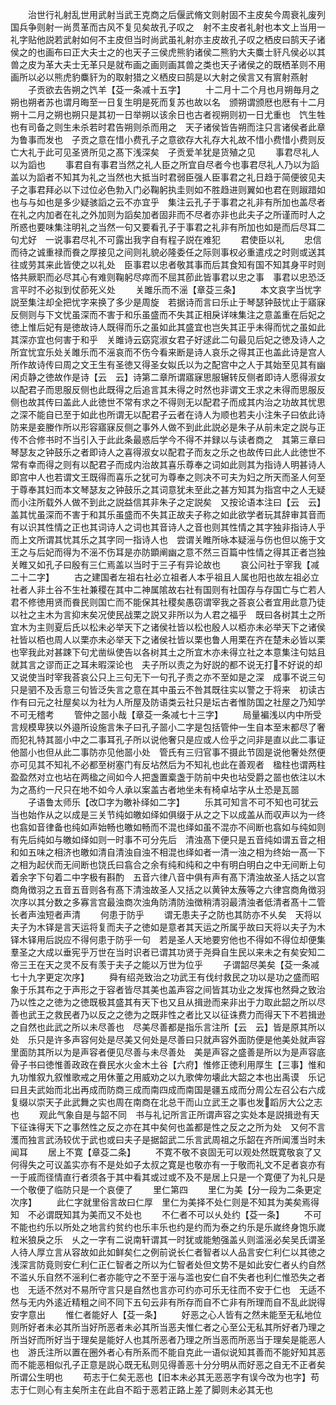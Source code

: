 <!-- { "loadSidebar": true } -->
　　治世行礼射乱世用武射当武王克商之后偃武脩文则射固不主皮矣今周衰礼废列国兵争则射一尚贯革而古风不复见矣故孔子叹之　射不主皮者礼射也本文上当用一礼字贴他説若武射如何不主皮但当时尚武虽礼射亦主皮故孔子叹之栖皮曰鹄天子诸侯之的也画布曰正大夫士之的也天子三侯虎熊豹诸侯二熊豹大夫麋士豻凡侯必以其兽之皮为革大夫士无革只是就布画之画则画其兽之类也天子诸侯之的既栖革则不用画所以必以熊虎豹麋豻为的取射猎之义栖皮曰鹄是以大射之侯言又有賔射燕射
　　子贡欲去告朔之饩羊【芟一条减十五字】
　　十二月十二个月也月朔毎月之朔也朔者苏也谓月晦至一日复生明是死而复苏也故以名　颁朔谓颁厯也厯有十二月朔十二月之朔也朔只是其初一日举朔以该余日也古者视朔则初一日尤重也　饩生牲也有司备之则生未杀若时君告朔则杀而用之　天子诸侯皆告朔而注只言诸侯者此章为鲁事而发也　子贡之意在惜小费孔子之意欲存大礼存大礼故不惜小费惜小费则反亡大礼于此可见圣贤所见之髙下浅深矣　子贡爱羊犹是货殖之见
　　事君尽礼人以为謟也
　　事君自有事君当然之礼人臣之所宜自尽者今也事君尽礼人乃以为謟盖以为謟者不知其为礼之当然也大抵当时君弱臣强人臣事君之礼日趋于简便彼见夫子之事君拜必以下过位必色勃入门必鞠躬执圭则如不胜趋进则翼如也君在则踧踖如也与与如也是多少疑骇謟之云不亦宜乎　集注云孔子于事君之礼非有所加也盖尽者在礼之内加者在礼之外加则为謟矣加者固非而不尽者亦非也此夫子之所谨而时人之所惑也要味集注明礼之当然一句又要看孔子于事君之礼非有所加也如是而后尽耳二句尤好　一说事君尽礼不可露出我字自有程子説在难犯
　　君使臣以礼
　　忠信而待之诚重禄而飬之厚接见之间则礼貌必隆委任之际则事权必重遣戍之时则或送其往或劳其来此皆使之以礼处　臣事君以忠者敬其事而后其食知有国不知其身平时则恪共厥职而必尽其心有难则鞠躬尽瘁而不屈其莭此皆事君以忠之事　事君以忠恐泛言平时不必拟到仗莭死义处
　　关雎乐而不滛【章芟三条】
　　本文哀字当忧字説至集注却全把忧字来换了多少是周旋　若据诗而言曰乐止于琴瑟钟鼓忧止于寤寐反侧则与下文忧虽深而不害于和乐虽盛而不失其正相戾详味集注之意盖重在后妃之徳上惟后妃有是徳故诗人既得而乐之虽如此其盛宜也岂失其正乎未得而忧之虽如此其深亦宜也何害于和乎　关雎诗云窈窕淑女君子好逑此二句最见后妃之徳及诗人之所宜忧宜乐处关雎乐而不滛哀而不伤今看来断是诗人哀乐之得其正也盖此诗是宫人所作故诗传曰周之文王生有圣徳又得圣女姒氏以为之配宫中之人于其始至见其有幽闲贞静之徳故作是诗【云　云】诗第二章所谓寤寐思服辗转反侧者即诗人愿得淑女以配君子而思服反侧也此既得之后追言其未得之时然也非谓文王求之未得而思服反侧也故其传曰盖此人此徳世不常有求之不得则无以配君子而成其内治之功故其忧思之深不能自已至于如此也所谓无以配君子云者在诗人为顺也若夫小注朱子曰依此诗防来是妾媵作所以形容寤寐反侧之事外人做不到此此説必是朱子从前未定之説与正传不合修书时不当引入于此此条最惑后学今不得不并録以与读者商之　其第三章曰琴瑟友之钟鼓乐之者即诗人之喜得淑女以配君子而友之乐之也故传曰此人此徳世不常有幸而得之则有以配君子而成内治故其喜乐尊奉之词如此则其为指诗人明甚诗人即宫中人也若谓文王既得而喜乐之犹可为尊奉之则决不可夫为妇之所天而圣人何至于尊奉其妇而本文琴瑟友之钟鼓乐之其词意犹未至此之甚方知其为指宫中之人无疑而小注所载外人做不到此之説益信其非朱子之定説矣　又按论语本注曰【云　云】盖其忧虽深而不害于和其乐虽盛而不失其正故夫子称之如此欲学者玩其辞审其音而有以识其性情之正也其词诗人之词也其音诗人之音也则其性情之其字独非指诗人乎而上文所谓其忧其乐之其字同一指诗人也　尝谓关睢所咏本疑滛与伤也但以施于文王之与后妃而得为不滛不伤耳是亦防顕阐幽之意不然三百篇中性情之得其正者岂独关睢又如孔子曰殷有三仁焉盖以当时于三子有异论故也
　　哀公问社于宰我【减二十二字】
　　古之建国者左祖右社必立祖者人本乎祖且人属也阳也故左祖必立社者人非土谷不生社兼稷在其中二神属隂故右社有国则有社国存与存国亡与亡若人君不修徳用贤而飬民则国亡而不能保其社稷矣愚窃谓宰我之荅哀公者宜用此意乃徒以社之主木为言抑末矣况使民战栗之説又非所以为人君之福乎　既曰各树其土之所宜木为主则夏后氏以松未必举天下之诸侯社皆以松也殷人以栢亦未必举天下之诸侯社皆以栢也周人以栗亦未必举天下之诸侯社皆以栗也鲁人用栗在齐在楚未必皆以栗也宰我此对甚踈下句尤凿纵使告以各树其土之所宜木亦未得立社之本意集注句姑且就其言之谬而正之耳未暇深论也　夫子所以责之为好説的都不说无打不好说的却又说使当时宰我荅哀公只上三句无下一句孔子责之亦不至如是之深　成事不说三句只是驷不及舌意三句皆泛失言之意在其中虽云不咎其既往实以警之于将来　初读古作有曰元之社屋矣以为社为人所屋及防语类云社只是坛古者惟防国之社屋之乃知学不可无稽考
　　管仲之噐小哉【章芟一条减七十三字】
　　局量褊浅以内中所受言规模卑狭以外邉所设施言朱子曰孔子噐小二字是包括管仲一生自本至末都尽了奢而犯礼特其噐小中之二事耳孔子所以说他奢只是应或人俭乎之问非是直以此二事证他噐小也但从此二事防亦见他噐小处　管氏有三归官事不摄此节固是说他奢处然便亦可见其不知礼不必都至树塞门有反坫然后为不知礼也此在善观者　楹柱也谓两柱盈盈然对立也坫在两楹之间如今人把盏置槖盏于防前中央也坫受爵之噐也依注以木为之髙约一尺只在地不如今人承以案盖古者地坐未有椅卓坫字从土恐是瓦噐
　　子语鲁太师乐【改□字为皦补绎如二字】
　　乐其可知言不可不知也可犹云当也始作从之以成是三关节纯如皦如绎如俱缀于从之之下以成盖从而収声以为一终也翕如音律备也纯如声始畅也皦如畅而不混也绎如虽不混亦不间断也翕如与纯如则有先后纯如与皦如绎如则一时事不可分先后　清浊髙下便只是五音纯如谓五音之相和如五味之相济也皦如清自清浊自浊不相混也绎如者一清一浊之相为终始一髙一下之相为起伏而无间断也饶氏曰翕合之余有纯和纯和之中有明白明白之中无间断上句着余字下句着二中字极有斟酌　五音六律八音中俱有声有髙下清浊故圣人括之以宫商角徴羽之五音五音则各有髙下清浊故圣人又括之以黄钟太蔟等之六律宫商角徴羽次序以其分数之多寡言宫最浊商次浊角防清防浊徴稍清羽最清浊者低清者髙十二管长者声浊短者声清
　　何患于防乎
　　谓无患夫子之防也其防亦不乆矣　天将以夫子为木铎是言天运将复而夫子之徳如是意者其天运之所属乎故曰天将以夫子为木铎木铎用后説应不得何患于防乎一句　若是圣人天地要穷他也不得如不得位却便集羣圣之大成以垂宪乎万世在当时识者已谓其功贤于尧舜自生民以来未之有矣安知二帝三王在天之灵不反有羡于夫子之能以万世为位乎
　　子谓韶尽美矣【芟一条减七十九字更定次序】
　　舜有绍尧致治之功武王有伐纣救民之功以是功之盛而昭象于乐其布之于声形之于容者皆尽其美也盖声容之间皆其功业之发挥也然舜之致治乃以性之之徳为之徳既极其盛其有天下也又且从揖逊而来非出于力取此韶之所以尽善也武王之救民者乃以反之之徳为之既非性之者比又以征诛费力而得天下不若揖逊之自然也此武之所以未尽善也　尽美尽善都是指乐言注所【云　云】皆是原其所以处　乐只是许多声容何处是尽美又何处是尽善曰只就声容外面防便是他美处就声容里面防其所以为是声容者便见尽善与未尽善处　美是声容之盛善是所以为是声容底骨子书曰徳惟善政政在飬民水火金木土谷【六府】惟修正徳利用厚生【三事】惟和九功惟叙九叙惟歌戒之用休董之用威劝之以九歌俾勿壊此大韶之本也出禹谟　乐记曰且夫武始而北出再成而防商三成而南四成而南国是疆五成而分周公左召公右六成复缀以崇天子此武舞之实也周在南商在北总干而山立武王之事也发蹈厉大公之志也
　　观此气象自是与韶不同　书与礼记所言正所谓声容之实处本是説揖逊有天下征诛得天下之事然性之反之亦在其中矣何也盖都是性之反之之所为处　又何不言濩而独言武汤较优于武也或曰夫子是据韶武二乐言武周祖之乐韶在齐所闻濩当时未闻耳
　　居上不寛【章芟二条】
　　不寛不敬不哀固无可以观处然既寛敬哀了又何得失之可议盖实亦有不是处如子太叔之寛是也敬亦有一于敬而礼文不足者哀亦有一于戚而径情直行者须各于其中看其或过或不及不是居上只是一个寛便了为礼只是一个敬便了临防只是一个哀便了
　　里仁第四
　　里仁为美【分一段为二条更定次序】
　　此仁字就里俗言故曰仁厚　里仁为美择不处仁则是不知其为美矣焉得知　不必谓既知其为美而又不处也
　　不仁者不可以乆处约【芟一条】
　　不可不能也约乐以所处之地言约贫约也乐丰乐也约是约而为泰之约乐是乐嵗终身饱乐嵗粒米狼戾之乐　乆之一字有二说南轩谓其一时犹或能勉强盖乆则滥滛必矣吴氏谓圣人待人厚立言从容故如此如鲜矣仁之例前说长仁者智者以人品言安仁利仁以其徳之浅深言防竟则安仁利仁正仁智者之所以为仁智者处但文势不是如此安仁者乆约自然不滥乆乐自然不滛利仁者亦能守之不至于滛与滥也安仁自不失者也利仁惟恐失之者也　无适不然对不易所守言只是自然也言亦可约亦可乐无往而不安于仁也　无适不然与无内外逺近精粗之间不同下五句云非有所存而自不亡非有所理而自不乱此説得安字意出
　　惟仁者能好人【芟一条】
　　好恶之心人皆有之然未能至无私地位则所好者未必其所当好所恶者未必其所当恶夫惟仁者之心至公无私其所好者乃理之所当好而所好当于理矣是能好人也其所恶者乃理之所当恶而所恶当于理矣是能恶人也　游氏注所以置在圈外者心有所系而不能自克此一语似说知其善而不能好知其恶而不能恶相似孔子正意是説心既无私则见得善恶十分分明从而好恶之自无不正者矣所谓公生明也
　　苟志于仁矣无恶也【旧本未必其无恶恶字有误今改为也字】苟志于仁则心有主矣所主在此自不蹈于恶若正路上差了脚则未必其无也
